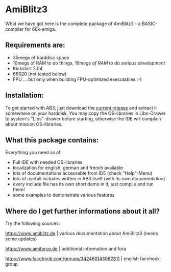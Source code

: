 # AmiBlitz3
What we have got here is the complete package of AmiBlitz3 - a BASIC-compiler for 68k-amiga.

## Requirements are:
- 35megs of harddisc space
- 10megs of RAM to do things, _16megs of RAM to do serious development_
- Kickstart 2.04
- 68020 (not tested below)
- FPU ... but only when building FPU-optimized executables :-)

## Installation:
To get started with AB3, just download the [current release](https://github.com/AmiBlitz/AmiBlitz3/releases/tag/v3.7.3) and extract it somewhere on your harddisk.
You may copy the OS-libraries in Libs-Drawer to system's "Libs"-drawer before starting, otherwise the IDE will complain about mission OS-libraries.

## What this package contains:
Everything you need as of:
- Full IDE with needed OS-libraries
- localization for english, german and french available
- lots of documentations accessable from IDE (check "Help"-Menu)
- lots of usefull includes written in AB3 itself (with its own documentation)
- every include file has its own short demo in it, just compile and run them!
- some examples to demonstrate various features

## Where do I get further informations about it all?
Try the following sources:

https://www.amiblitz.de                         | various documentation about AmiBlitz3 (needs some updates)

https://www.amiforce.de                         | additional information and fora

https://www.facebook.com/groups/342460143062811 | english facebook-group
